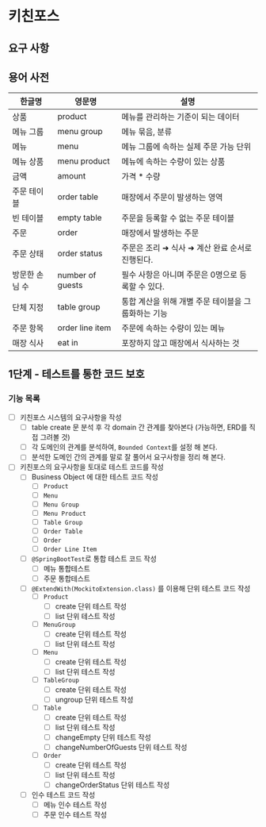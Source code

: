 # 키친포스

## 요구 사항

## 용어 사전

| 한글명      | 영문명              | 설명                            |
|----------|------------------|-------------------------------|
| 상품       | product          | 메뉴를 관리하는 기준이 되는 데이터           |
| 메뉴 그룹    | menu group       | 메뉴 묶음, 분류                     |
| 메뉴       | menu             | 메뉴 그룹에 속하는 실제 주문 가능 단위        |
| 메뉴 상품    | menu product     | 메뉴에 속하는 수량이 있는 상품             |
| 금액       | amount           | 가격 * 수량                       |
| 주문 테이블   | order table      | 매장에서 주문이 발생하는 영역              |
| 빈 테이블    | empty table      | 주문을 등록할 수 없는 주문 테이블           |
| 주문       | order            | 매장에서 발생하는 주문                  |
| 주문 상태    | order status     | 주문은 조리 ➜ 식사 ➜ 계산 완료 순서로 진행된다. |
| 방문한 손님 수 | number of guests | 필수 사항은 아니며 주문은 0명으로 등록할 수 있다. |
| 단체 지정    | table group      | 통합 계산을 위해 개별 주문 테이블을 그룹화하는 기능 |
| 주문 항목    | order line item  | 주문에 속하는 수량이 있는 메뉴             |
| 매장 식사    | eat in           | 포장하지 않고 매장에서 식사하는 것           |

## 1단계 - 테스트를 통한 코드 보호

### 기능 목록
- [ ] 키친포스 시스템의 요구사항을 작성
  - [ ] table create 문 분석 후 각 domain 간 관계를 찾아본다 (가능하면, ERD를 직접 그려볼 것)  
  - [ ] 각 도메인의 관계를 분석하여, `Bounded Context`를 설정 해 본다.
  - [ ] 분석한 도메인 간의 관계를 말로 잘 풀어서 요구사항을 정리 해 본다.
- [ ] 키친포스의 요구사항을 토대로 테스트 코드를 작성
  - [ ] Business Object 에 대한 테스트 코드 작성
    - [ ] `Product`
    - [ ] `Menu`
    - [ ] `Menu Group` 
    - [ ] `Menu Product` 
    - [ ] `Table Group` 
    - [ ] `Order Table` 
    - [ ] `Order` 
    - [ ] `Order Line Item` 
  - [ ] `@SpringBootTest`로 통합 테스트 코드 작성
    - [ ] 메뉴 통합테스트
    - [ ] 주문 통합테스트
  - [ ] `@ExtendWith(MockitoExtension.class)` 를 이용해 단위 테스트 코드 작성
    - [ ] `Product`
      - [ ] create 단위 테스트 작성 
      - [ ] list 단위 테스트 작성
    - [ ] `MenuGroup`
      - [ ] create 단위 테스트 작성
      - [ ] list 단위 테스트 작성
    - [ ] `Menu`
      - [ ] create 단위 테스트 작성
      - [ ] list 단위 테스트 작성
    - [ ] `TableGroup`
      - [ ] create 단위 테스트 작성
      - [ ] ungroup 단위 테스트 작성
    - [ ] `Table`
      - [ ] create 단위 테스트 작성
      - [ ] list 단위 테스트 작성
      - [ ] changeEmpty 단위 테스트 작성
      - [ ] changeNumberOfGuests 단위 테스트 작성
    - [ ] `Order`
      - [ ] create 단위 테스트 작성
      - [ ] list 단위 테스트 작성
      - [ ] changeOrderStatus 단위 테스트 작성
  - [ ] 인수 테스트 코드 작성
    - [ ] 메뉴 인수 테스트 작성
    - [ ] 주문 인수 테스트 작성
